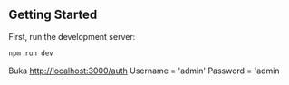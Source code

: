 ## Getting Started

First, run the development server:

```bash
npm run dev
```

Buka [http://localhost:3000/auth](http://localhost:3000/auth) 
Username = 'admin'
Password = 'admin

